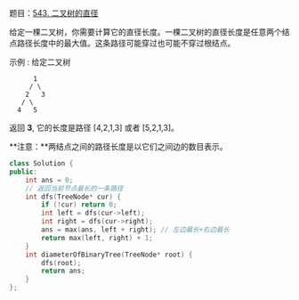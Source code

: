 题目：[543. 二叉树的直径](https://leetcode.cn/problems/diameter-of-binary-tree/)

给定一棵二叉树，你需要计算它的直径长度。一棵二叉树的直径长度是任意两个结点路径长度中的最大值。这条路径可能穿过也可能不穿过根结点。

示例 :
给定二叉树

          1
         / \
        2   3
       / \     
      4   5    

返回 **3**, 它的长度是路径 [4,2,1,3] 或者 [5,2,1,3]。

**注意：**两结点之间的路径长度是以它们之间边的数目表示。

```cpp
class Solution {
public:
    int ans = 0;
    // 返回当前节点最长的一条路径
    int dfs(TreeNode* cur) {
        if (!cur) return 0;
        int left = dfs(cur->left);
        int right = dfs(cur->right);
        ans = max(ans, left + right); // 左边最长+右边最长
        return max(left, right) + 1;
    }
    int diameterOfBinaryTree(TreeNode* root) {
        dfs(root);
        return ans;
    }
};
```

